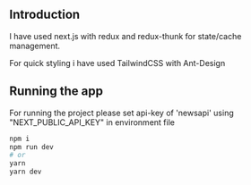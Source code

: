 ## Introduction

I have used next.js with redux and redux-thunk for state/cache management.

For quick styling i have used TailwindCSS with Ant-Design

## Running the app

For running the project please set api-key of 'newsapi' using "NEXT_PUBLIC_API_KEY" in environment file

```bash
npm i
npm run dev
# or
yarn
yarn dev
```
